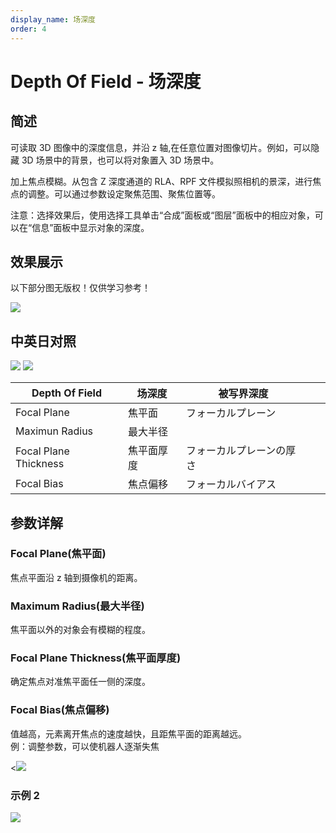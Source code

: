 ```yaml
---
display_name: 场深度
order: 4
---
```


# Depth Of Field - 场深度

## 简述

可读取 3D 图像中的深度信息，并沿 z 轴,在任意位置对图像切片。例如，可以隐藏 3D 场景中的背景，也可以将对象置入 3D 场景中。

加上焦点模糊。从包含 Z 深度通道的 RLA、RPF 文件模拟照相机的景深，进行焦点的调整。可以通过参数设定聚焦范围、聚焦位置等。

注意：选择效果后，使用选择工具单击“合成”面板或“图层”面板中的相应对象，可以在“信息”面板中显示对象的深度。

## 效果展示

以下部分图无版权！仅供学习参考！

![](https://mir.yuelili.com/user/AE/effects/ext/3D-Channel-depth_of_field1.jpg)

## 中英日对照

![](https://mir.yuelili.com/user/AE/effects/AE-Effects-3D-Channel-Depth_Of_Field.png)
![](https://mir.yuelili.com/user/AE/effects/AE-Effects-3D-Channel-Depth_Of_Field_cn.png)

| Depth Of Field        | 场深度     | 被写界深度               |     |     |
| --------------------- | ---------- | ------------------------ | --- | --- |
| Focal Plane           | 焦平面     | フォーカルプレーン       |     |     |
| Maximun Radius        | 最大半径   |                          |     |     |
| Focal Plane Thickness | 焦平面厚度 | フォーカルプレーンの厚さ |     |     |
| Focal Bias            | 焦点偏移   | フォーカルバイアス       |     |     |

## 参数详解

### Focal Plane(焦平面)

焦点平面沿 z 轴到摄像机的距离。

### Maximum Radius(最大半径)

焦平面以外的对象会有模糊的程度。

### Focal Plane Thickness(焦平面厚度)

确定焦点对准焦平面任一侧的深度。

### Focal Bias(焦点偏移)

值越高，元素离开焦点的速度越快，且距焦平面的距离越远。  
例：调整参数，可以使机器人逐渐失焦

<![](https://mir.yuelili.com/user/AE/effects/list/3D-Channel-Depth_Matte1.png)

### 示例 2

![](https://mir.yuelili.com/user/AE/effects/ext/3D-Channel-depth_of_field3.jpg)
